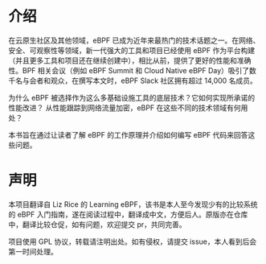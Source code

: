 # 介绍

在云原生社区及其他领域，eBPF 已成为近年来最热门的技术话题之一。在网络、安全、可观察性等领域，新一代强大的工具和项目已经使用 eBPF 作为平台构建（并且更多工具和项目还在继续创建中），相比从前，提供了更好的性能和准确性。BPF 相关会议（例如 eBPF Summit 和 Cloud Native eBPF Day）吸引了数千名与会者和观众，在撰写本文时，eBPF Slack 社区拥有超过 14,000 名成员。

为什么 eBPF 被选择作为这么多基础设施工具的底层技术？它如何实现所承诺的性能改进？ 从性能跟踪到网络流量加密，eBPF 在这些不同的技术领域有何用处？

本书旨在通过让读者了解 eBPF 的工作原理并介绍如何编写 eBPF 代码来回答这些问题。

# 声明

本项目翻译自 Liz Rice 的 Learning eBPF，该书是本人至今发现少有的比较系统的 eBPF 入门指南，遂在阅读过程中，翻译成中文，方便后人。原版亦在仓库中，翻译比较仓促，如有问题，欢迎提交 pr，共同完善。

项目使用 GPL 协议，转载请注明出处。如有侵权，请提交 issue，本人看到后会第一时间处理。
